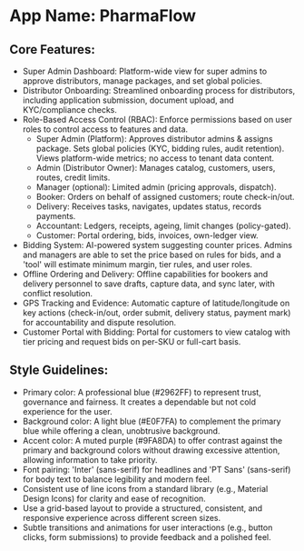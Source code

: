 # **App Name**: PharmaFlow

## Core Features:

- Super Admin Dashboard: Platform-wide view for super admins to approve distributors, manage packages, and set global policies.
- Distributor Onboarding: Streamlined onboarding process for distributors, including application submission, document upload, and KYC/compliance checks.
- Role-Based Access Control (RBAC): Enforce permissions based on user roles to control access to features and data.
  - Super Admin (Platform): Approves distributor admins & assigns package. Sets global policies (KYC, bidding rules, audit retention). Views platform-wide metrics; no access to tenant data content.
  - Admin (Distributor Owner): Manages catalog, customers, users, routes, credit limits.
  - Manager (optional): Limited admin (pricing approvals, dispatch).
  - Booker: Orders on behalf of assigned customers; route check-in/out.
  - Delivery: Receives tasks, navigates, updates status, records payments.
  - Accountant: Ledgers, receipts, ageing, limit changes (policy-gated).
  - Customer: Portal ordering, bids, invoices, own-ledger view.
- Bidding System: AI-powered system suggesting counter prices. Admins and managers are able to set the price based on rules for bids, and a 'tool' will estimate minimum margin, tier rules, and user roles.
- Offline Ordering and Delivery: Offline capabilities for bookers and delivery personnel to save drafts, capture data, and sync later, with conflict resolution.
- GPS Tracking and Evidence: Automatic capture of latitude/longitude on key actions (check-in/out, order submit, delivery status, payment mark) for accountability and dispute resolution.
- Customer Portal with Bidding: Portal for customers to view catalog with tier pricing and request bids on per-SKU or full-cart basis.

## Style Guidelines:

- Primary color: A professional blue (#2962FF) to represent trust, governance and fairness. It creates a dependable but not cold experience for the user.
- Background color: A light blue (#E0F7FA) to complement the primary blue while offering a clean, unobtrusive background.
- Accent color: A muted purple (#9FA8DA) to offer contrast against the primary and background colors without drawing excessive attention, allowing information to take priority.
- Font pairing: 'Inter' (sans-serif) for headlines and 'PT Sans' (sans-serif) for body text to balance legibility and modern feel.
- Consistent use of line icons from a standard library (e.g., Material Design Icons) for clarity and ease of recognition.
- Use a grid-based layout to provide a structured, consistent, and responsive experience across different screen sizes.
- Subtle transitions and animations for user interactions (e.g., button clicks, form submissions) to provide feedback and a polished feel.